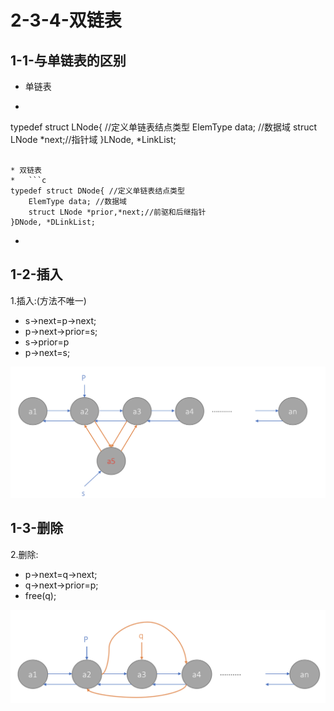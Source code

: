 # 2-3-4-双链表

## 1-1-与单链表的区别

* 单链表
*   ```c
  typedef struct LNode{ //定义单链表结点类型 
      ElemType data; //数据域
      struct LNode *next;//指针域
  }LNode, *LinkList;
  ```

* 双链表
*   ```c
  typedef struct DNode{ //定义单链表结点类型 
      ElemType data; //数据域
      struct LNode *prior,*next;//前驱和后继指针
  }DNode, *DLinkList;
  ```

* 
## 1-2-插入

1.插入:\(方法不唯一\)

* s-&gt;next=p-&gt;next;
* p-&gt;next-&gt;prior=s;
* s-&gt;prior=p
* p-&gt;next=s;

![](../../.gitbook/assets/image%20%2880%29.png)

## 1-3-删除

2.删除:

* p-&gt;next=q-&gt;next;
* q-&gt;next-&gt;prior=p;
* free\(q\);

![](../../.gitbook/assets/image%20%289%29.png)

